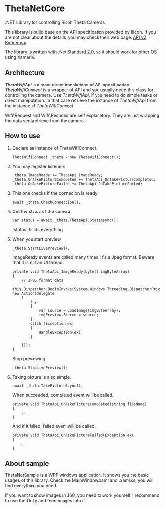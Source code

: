# ThetaNetCore
.NET Library for controlling Ricoh Theta Cameras

This library is build base on the API specification provided by Ricoh.
If you are not clear about the details, you may check their web page.
[API v2 Reference](https://developers.theta360.com/en/docs/v2.1/api_reference/)

The library is written with .Net Standard 2.0, so it should work for other OS using Xamarin.

## Architecture
*ThetaWifiApi* is almost direct translations of API specification. *ThetaWifiConnect* is a wrapper of API and you usually need this class for controlling the camera. Use *ThetaWifiApi*, if you need to do simple tasks or direct manipulation. In that case retrieve the instance of *ThetaWifiApi* from the instance of *ThetaWifiConnect*.

Wifi\Request and Wifi\Respond are self explanetory. They are just wrapping the data sent/retrieve from the camera.

## How to use
1. Declare an instance of ThetaWifiConnect.

    ```
    ThetaWifiConnect _theta = new ThetaWifiConnect();
    ```

1. You may register listeners 

	```
    _theta.ImageReady += ThetaApi_ImageReady;
	_theta.OnTakePictureCompleted += ThetaApi_OnTakePictureCompleted;
	_theta.OnTakePictureFailed += ThetaApi_OnTakePictureFailed;
    ```

1. This one checks if the connecion is ready
    ```
    await _theta.CheckConnection();
    ```
1. Get the status of the camera
    ```
	var status = await _theta.ThetaApi.StateAsync();
    ```
    'status' holds everything

1. When you start preview
    ```
	_theta.StartLivePreview();
	```
    ImageReady events are called many times. It's a Jpeg format.
    Beware that it is not an UI thread.
    ```
    private void ThetaApi_ImageReady(byte[] imgByteArray)
    {
        // JPEG format data
        this.Dispatcher.BeginInvoke(System.Windows.Threading.DispatcherPriority.Normal, new Action(delegate
        {
            try
            {
                var source = LoadImage(imgByteArray);
                imgPreview.Source = source;
            }
            catch (Exception ex)
            {
                HandleException(ex);
            }

        }));
    }
    ```
    Stop previewing. 
	```
	_theta.StopLivePreview();
    ```

1. Taking picture is also simple.
    ```
	await _theta.TakePictureAsync();
    ```
    When succeeded, completed event will be called.
    ```
    private void ThetaApi_OnTakePictureCompleted(string fileName)
    {
        ...
    }
    ```
    And if it failed, failed event will be called.
    ```
    private void ThetaApi_OnTakePictureFailed(Exception ex)
	{
        ...
    }
    ```

## About sample
ThetaNetSample is a WPF windows application. It shows you the basic usages of this library. Check the MainWindow.xaml and .xaml.cs, you will find everything you need.

If you want to show images in 360, you need to work yourself. I recommend to use the Unity and feed images into it.